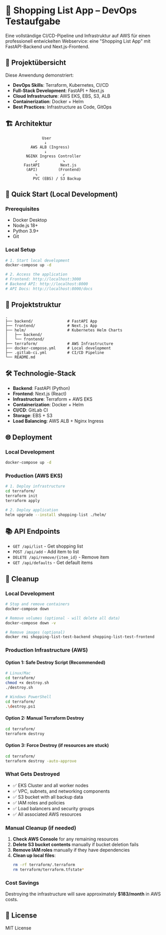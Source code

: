 # 🛒 Shopping List App – DevOps Testaufgabe

Eine vollständige CI/CD-Pipeline und Infrastruktur auf AWS für einen professionell entwickelten Webservice: eine "Shopping List App" mit FastAPI-Backend und Next.js-Frontend.

## 🎯 Projektübersicht

Diese Anwendung demonstriert:

- **DevOps Skills**: Terraform, Kubernetes, CI/CD
- **Full-Stack Development**: FastAPI + Next.js
- **Cloud Infrastructure**: AWS EKS, EBS, S3, ALB
- **Containerization**: Docker + Helm
- **Best Practices**: Infrastructure as Code, GitOps

## 🏗️ Architektur

```
                User
                 ↓
           AWS ALB (Ingress)
                 ↓
         NGINX Ingress Controller
             ↙           ↘
        FastAPI         Next.js
         (API)         (Frontend)
             ↘           ↙
            PVC (EBS) / S3 Backup
```

## 🚀 Quick Start (Local Development)

### Prerequisites

- Docker Desktop
- Node.js 18+
- Python 3.9+
- Git

### Local Setup

```bash
# 1. Start local development
docker-compose up -d

# 2. Access the application
# Frontend: http://localhost:3000
# Backend API: http://localhost:8000
# API Docs: http://localhost:8000/docs
```

## 📁 Projektstruktur

```
.
├── backend/               # FastAPI App
├── frontend/              # Next.js App
├── helm/                  # Kubernetes Helm Charts
│   ├── backend/
│   └── frontend/
├── terraform/             # AWS Infrastructure
├── docker-compose.yml     # Local development
├── .gitlab-ci.yml         # CI/CD Pipeline
└── README.md
```

## 🛠️ Technologie-Stack

- **Backend**: FastAPI (Python)
- **Frontend**: Next.js (React)
- **Infrastructure**: Terraform + AWS EKS
- **Containerization**: Docker + Helm
- **CI/CD**: GitLab CI
- **Storage**: EBS + S3
- **Load Balancing**: AWS ALB + Nginx Ingress

## 🌐 Deployment

### Local Development

```bash
docker-compose up -d
```

### Production (AWS EKS)

```bash
# 1. Deploy infrastructure
cd terraform/
terraform init
terraform apply

# 2. Deploy application
helm upgrade --install shopping-list ./helm/
```

## 📚 API Endpoints

- `GET /api/list` - Get shopping list
- `POST /api/add` - Add item to list
- `DELETE /api/remove/{item_id}` - Remove item
- `GET /api/defaults` - Get default items

## 🧹 Cleanup

### Local Development

```bash
# Stop and remove containers
docker-compose down

# Remove volumes (optional - will delete all data)
docker-compose down -v

# Remove images (optional)
docker rmi shopping-list-test-backend shopping-list-test-frontend
```

### Production Infrastructure (AWS)

#### Option 1: Safe Destroy Script (Recommended)

```bash
# Linux/Mac
cd terraform/
chmod +x destroy.sh
./destroy.sh

# Windows PowerShell
cd terraform/
.\destroy.ps1
```

#### Option 2: Manual Terraform Destroy

```bash
cd terraform/
terraform destroy
```

#### Option 3: Force Destroy (if resources are stuck)

```bash
cd terraform/
terraform destroy -auto-approve
```

### What Gets Destroyed

- ✅ EKS Cluster and all worker nodes
- ✅ VPC, subnets, and networking components
- ✅ S3 bucket with all backup data
- ✅ IAM roles and policies
- ✅ Load balancers and security groups
- ✅ All associated AWS resources

### Manual Cleanup (if needed)

1. **Check AWS Console** for any remaining resources
2. **Delete S3 bucket contents** manually if bucket deletion fails
3. **Remove IAM roles** manually if they have dependencies
4. **Clean up local files**:
   ```bash
   rm -rf terraform/.terraform
   rm terraform/terraform.tfstate*
   ```

### Cost Savings

Destroying the infrastructure will save approximately **$183/month** in AWS costs.

## 📝 License

MIT License
